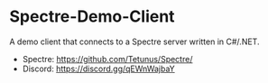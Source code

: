 # Spectre-Demo-Client
A demo client that connects to a Spectre server written in C#/.NET.

- Spectre: https://github.com/Tetunus/Spectre/
- Discord: https://discord.gg/qEWnWajbaY

